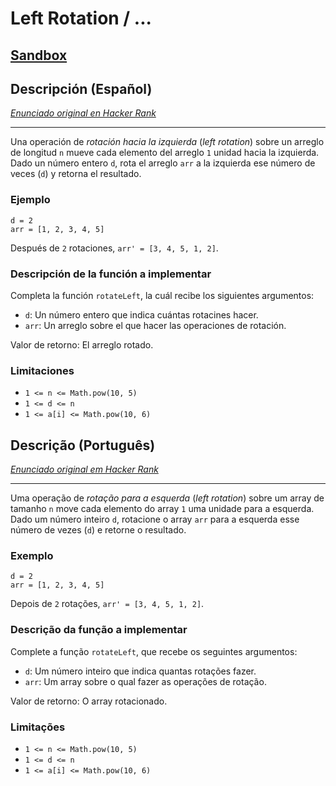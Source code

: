 # Left Rotation / ...

## [Sandbox](https://lab.cs50.io/Laboratoria/job-application-public/main/02-tech-mentoring/exercises/16-left-rotation/boilerplate/)

## Descripción (Español)

[_Enunciado original en Hacker Rank_](https://www.hackerrank.com/challenges/array-left-rotation/problem)

***

Una operación de _rotación hacia la izquierda_ (_left rotation_) sobre un
arreglo de longitud `n` mueve cada elemento del arreglo `1` unidad hacia la
izquierda. Dado un número entero `d`, rota el arreglo `arr` a la izquierda ese
número de veces (`d`) y retorna el resultado.

### Ejemplo

```
d = 2
arr = [1, 2, 3, 4, 5]
```

Después de `2` rotaciones, `arr' = [3, 4, 5, 1, 2]`.

### Descripción de la función a implementar

Completa la función `rotateLeft`, la cuál recibe los siguientes argumentos:

- `d`: Un número entero que indica cuántas rotacines hacer.
- `arr`: Un arreglo sobre el que hacer las operaciones de rotación.

Valor de retorno: El arreglo rotado.

### Limitaciones

* `1 <= n <= Math.pow(10, 5)`
* `1 <= d <= n`
* `1 <= a[i] <= Math.pow(10, 6)`

## Descrição (Português)

[_Enunciado original em Hacker Rank_](https://www.hackerrank.com/challenges/array-left-rotation/problem)

***

Uma operação de _rotação para a esquerda_ (_left rotation_) sobre um 
array de tamanho `n` move cada elemento do array `1` uma unidade para 
a esquerda. Dado um número inteiro `d`, rotacione o array `arr` para a esquerda esse 
número de vezes (`d`) e retorne o resultado.


### Exemplo

```
d = 2
arr = [1, 2, 3, 4, 5]
```

Depois de `2` rotações, `arr' = [3, 4, 5, 1, 2]`.

### Descrição da função a implementar

Complete a função `rotateLeft`, que recebe os seguintes argumentos:

- `d`: Um número inteiro que indica quantas rotações fazer.
- `arr`: Um array sobre o qual fazer as operações de rotação.

Valor de retorno: O array rotacionado.

### Limitações

* `1 <= n <= Math.pow(10, 5)`
* `1 <= d <= n`
* `1 <= a[i] <= Math.pow(10, 6)`
